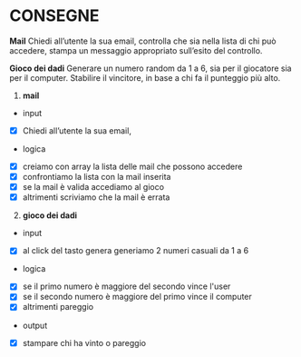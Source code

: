 
# CONSEGNE
**Mail**
Chiedi all’utente la sua email,
controlla che sia nella lista di chi può accedere,
stampa un messaggio appropriato sull’esito del controllo.

**Gioco dei dadi**
Generare un numero random da 1 a 6, sia per il giocatore sia per il computer.
Stabilire il vincitore, in base a chi fa il punteggio più alto.


1. **mail**
- input
- [x] Chiedi all’utente la sua email,
- logica
- [x] creiamo con array la lista delle mail che possono accedere
- [x] confrontiamo la lista con la mail inserita
- [x] se la mail è valida accediamo al gioco 
- [x] altrimenti scriviamo che la mail è errata

2. **gioco dei dadi**
- input
- [x] al click del tasto genera generiamo 2 numeri casuali da 1 a 6
- logica
- [x] se il primo numero è maggiore del secondo vince l'user
- [x] se il secondo numero è maggiore del primo vince il computer
- [x] altrimenti pareggio
- output
- [x] stampare chi ha vinto o pareggio